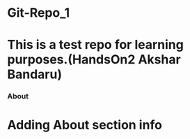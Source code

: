# Git-Repo_1
# This is a test repo for learning purposes.(HandsOn2 Akshar Bandaru)

### **About**
# Adding About section info
